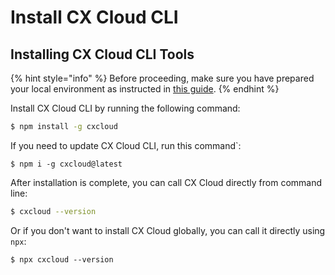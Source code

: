 # Install CX Cloud CLI

## Installing CX Cloud CLI Tools

{% hint style="info" %}
Before proceeding, make sure you have prepared your local environment as instructed  in [this guide](prepare-your-environment.md).
{% endhint %}

Install CX Cloud CLI by running the following command:

```bash
$ npm install -g cxcloud
```

If you need to update CX Cloud CLI, run this command\`:

```text
$ npm i -g cxcloud@latest
```

After installation is complete, you can call CX Cloud directly from command line:

```bash
$ cxcloud --version
```

Or if you don't want to install CX Cloud globally, you can call it directly using `npx`:

```text
$ npx cxcloud --version
```

